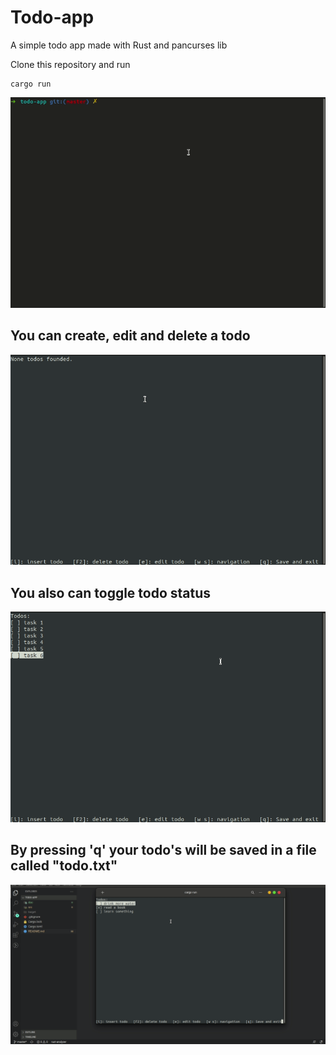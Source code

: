 # Todo-app
A simple todo app made with Rust and pancurses lib


Clone this repository and run

```console
cargo run
```
<img src="doc/running-app.gif" />

<br>
<h2>You can create, edit and delete a todo</h2>
<img src="doc/action-examples.gif" />

<h2>You also can toggle todo status</h2>
<img src="doc/toggle-todo.gif" />

<h2>By pressing 'q' your todo's will be saved in a file called "todo.txt"</h2>
<img src="doc/saving-todo.gif" />